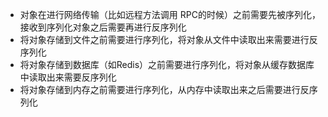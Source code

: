
- 对象在进行网络传输（比如远程方法调用 RPC的时候）之前需要先被序列化，接收到序列化对象之后需要再进行反序列化
- 将对象存储到文件之前需要进行序列化，将对象从文件中读取出来需要进行反序列化
- 将对象存储到数据库（如Redis）之前需要进行序列化，将对象从缓存数据库中读取出来需要反序列化
- 将对象存储到内存之前需要进行序列化，从内存中读取出来之后需要进行反序列化